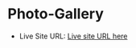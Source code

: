 # Photo-Gallery

- Live Site URL: [Live site URL here](https://teonatsiramua.github.io/Photo-Gallery/)
